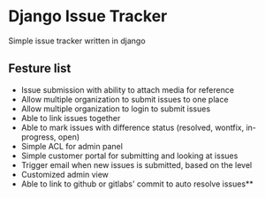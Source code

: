 # Django Issue Tracker

Simple issue tracker written in django

## Festure list

- Issue submission with ability to attach media for reference
- Allow multiple organization to submit issues to one place
- Allow multiple organization to login to submit issues
- Able to link issues together
- Able to mark issues with difference status (resolved, wontfix, in-progress, open)
- Simple ACL for admin panel
- Simple customer portal for submitting and looking at issues
- Trigger email when new issues is submitted, based on the level
- Customized admin view
- Able to link to github or gitlabs' commit to auto resolve issues**

